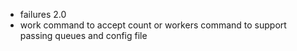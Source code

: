 * failures 2.0
* work command to accept count or workers command to support passing queues and config file